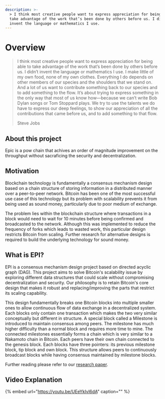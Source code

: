 ```yaml
---
description: >-
  > I think most creative people want to express appreciation for being able to
  take advantage of the work that’s been done by others before us. I didn’t
  invent the language or mathematics I use.
---
```


# Overview

> I think most creative people want to express appreciation for being able to take advantage of the work that’s been done by others before us. I didn’t invent the language or mathematics I use. I make little of my own food, none of my own clothes. Everything I do depends on other members of our species and the shoulders that we stand on. And a lot of us want to contribute something back to our species and to add something to the flow. It’s about trying to express something in the only way that most of us know how—because we can’t write Bob Dylan songs or Tom Stoppard plays. We try to use the talents we do have to express our deep feelings, to show our appreciation of all the contributions that came before us, and to add something to that flow.
>
> Steve Jobs

## About this project

Epic is a pow chain that achives an order of magnitude improvement on the throughput without sacraficing the security and decentralization.

## Motivation

Blockchain technology is fundamentally a consensus mechanism design based on a chain structure of storing information in a distributed manner over a peer-to-peer network. Bitcoin has been one of the most successful use case of this technology but its problem with scalability prevents it from being used as sound money, particularly due to poor medium of exchange.

The problem lies within the blockchain structure where transactions in a block would need to wait for 10 minutes before being confirmed and broadcasted to the network. Although this was implemented to reduce the frequency of forks which leads to wasted work, this particular design restricts Bitcoin from scaling. Further research for alternative designs is required to build the underlying technology for sound money.

## What is EPI?

EPI is a consensus mechanism design project based on directed acyclic graph \(DAG\). This project aims to solve Bitcoin's scalability issue by exploring different data structures that could scale without compromising decentralization and security. Our philosophy is to retain Bitcoin's core design that makes it robust and replacing/improving the parts that restrict its scaling capability.

This design fundamentally breaks one Bitcoin blocks into multiple smaller ones to allow continuous flow of data exchange in a decentralized system. Each blocks only contain one transaction which makes the two very similar conceptually but different in structure. A special block called a Milestone is introduced to maintain consensus among peers. The milestone has much higher difficulty than a normal block and requires more time to mine. The connected milestones essentially forms a chain which is very similar to a Nakamoto chain in Bitcoin. Each peers have their own chain connected to the genesis block. Each blocks have three pointers: its previous milestone block, tip block and own block. This structure allows peers to continuously broadcast blocks while having consensus maintained by milestone blocks.

Further reading please refer to our [research paper](https://arxiv.org/abs/1901.02755).

## Video Explanation

{% embed url="https://youtu.be/UEeYkIvl6dA" caption="" %}

